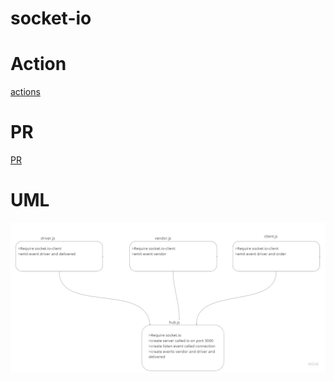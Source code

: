 # socket-io  


# Action
[actions]()  

# PR  
[PR]()  

# UML  
![UML](./assets/lab%2012%20uml.jpg)
